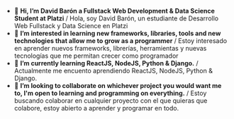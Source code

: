 - 👋 __Hi, I’m David Barón a Fullstack Web Development & Data Science Student at Platzi__
  / Hola, soy David Barón, un estudiante de Desarrollo Web Fullstack y Data Science en   Platzi
- 👀 __I’m interested in learning new frameworks, libraries, tools and new technologies that allow me to grow as a programmer__
  / Estoy interesado en aprender nuevos frameworks, librerías, herramientas y nuevas tecnologías que me permitan crecer como programador
- 🌱 __I’m currently learning ReactJS, NodeJS, Python & Django.__
  / Actualmente me encuento aprendiendo ReactJS, NodeJS, Python & Django.
- 💞️ __I’m looking to collaborate on whichever project you would want me to, I'm open to learning and programming on everything.__
  / Estoy buscando colaborar en cualquier proyecto con el que quieras que colabore, estoy abierto a aprender y programar en todo.

<!---
Ldbelop/Ldbelop is a ✨ special ✨ repository because its `README.md` (this file) appears on your GitHub profile.
You can click the Preview link to take a look at your changes.
--->
